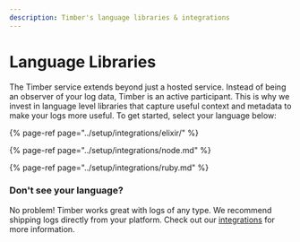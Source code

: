 ```yaml
---
description: Timber's language libraries & integrations
---
```


# Language Libraries

The Timber service extends beyond just a hosted service. Instead of being an observer of your log data, Timber is an active participant. This is why we invest in language level libraries that capture useful context and metadata to make your logs more useful. To get started, select your language below:

{% page-ref page="../setup/integrations/elixir/" %}

{% page-ref page="../setup/integrations/node.md" %}

{% page-ref page="../setup/integrations/ruby.md" %}

### Don't see your language?

No problem! Timber works great with logs of any type. We recommend shipping logs directly from your platform. Check out our [integrations](../setup/integrations/) for more information.

